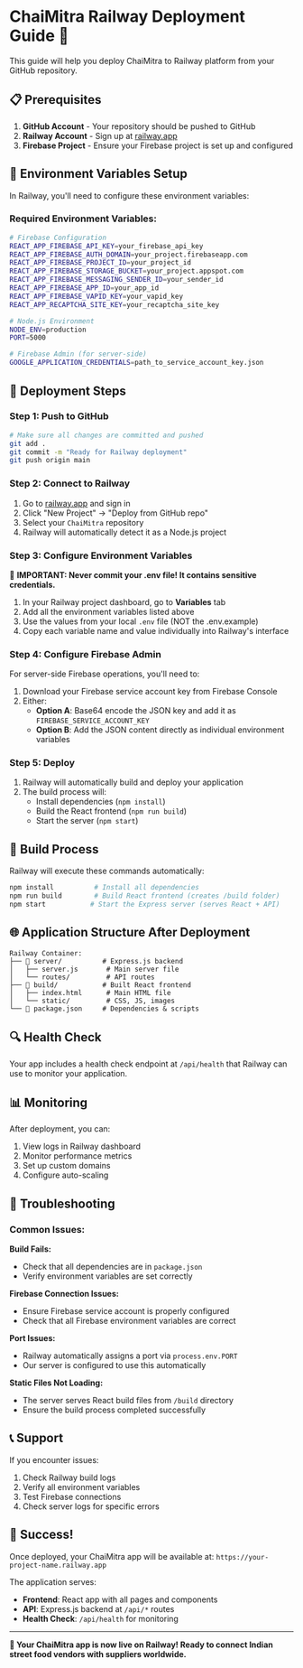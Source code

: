# ChaiMitra Railway Deployment Guide 🚀

This guide will help you deploy ChaiMitra to Railway platform from your GitHub repository.

## 📋 Prerequisites

1. **GitHub Account** - Your repository should be pushed to GitHub
2. **Railway Account** - Sign up at [railway.app](https://railway.app)
3. **Firebase Project** - Ensure your Firebase project is set up and configured

## 🔧 Environment Variables Setup

In Railway, you'll need to configure these environment variables:

### Required Environment Variables:
```bash
# Firebase Configuration
REACT_APP_FIREBASE_API_KEY=your_firebase_api_key
REACT_APP_FIREBASE_AUTH_DOMAIN=your_project.firebaseapp.com
REACT_APP_FIREBASE_PROJECT_ID=your_project_id
REACT_APP_FIREBASE_STORAGE_BUCKET=your_project.appspot.com
REACT_APP_FIREBASE_MESSAGING_SENDER_ID=your_sender_id
REACT_APP_FIREBASE_APP_ID=your_app_id
REACT_APP_FIREBASE_VAPID_KEY=your_vapid_key
REACT_APP_RECAPTCHA_SITE_KEY=your_recaptcha_site_key

# Node.js Environment
NODE_ENV=production
PORT=5000

# Firebase Admin (for server-side)
GOOGLE_APPLICATION_CREDENTIALS=path_to_service_account_key.json
```

## 🚀 Deployment Steps

### Step 1: Push to GitHub
```bash
# Make sure all changes are committed and pushed
git add .
git commit -m "Ready for Railway deployment"
git push origin main
```

### Step 2: Connect to Railway
1. Go to [railway.app](https://railway.app) and sign in
2. Click "New Project" → "Deploy from GitHub repo"
3. Select your `ChaiMitra` repository
4. Railway will automatically detect it as a Node.js project

### Step 3: Configure Environment Variables
🔐 **IMPORTANT: Never commit your .env file! It contains sensitive credentials.**

1. In your Railway project dashboard, go to **Variables** tab
2. Add all the environment variables listed above
3. Use the values from your local `.env` file (NOT the .env.example)
4. Copy each variable name and value individually into Railway's interface

### Step 4: Configure Firebase Admin
For server-side Firebase operations, you'll need to:
1. Download your Firebase service account key from Firebase Console
2. Either:
   - **Option A**: Base64 encode the JSON key and add it as `FIREBASE_SERVICE_ACCOUNT_KEY`
   - **Option B**: Add the JSON content directly as individual environment variables

### Step 5: Deploy
1. Railway will automatically build and deploy your application
2. The build process will:
   - Install dependencies (`npm install`)
   - Build the React frontend (`npm run build`)
   - Start the server (`npm start`)

## 📱 Build Process

Railway will execute these commands automatically:
```bash
npm install          # Install all dependencies
npm run build        # Build React frontend (creates /build folder)
npm start           # Start the Express server (serves React + API)
```

## 🌐 Application Structure After Deployment

```
Railway Container:
├── 📁 server/          # Express.js backend
│   ├── server.js       # Main server file
│   └── routes/         # API routes
├── 📁 build/           # Built React frontend
│   ├── index.html      # Main HTML file
│   └── static/         # CSS, JS, images
└── 📄 package.json     # Dependencies & scripts
```

## 🔍 Health Check

Your app includes a health check endpoint at `/api/health` that Railway can use to monitor your application.

## 📊 Monitoring

After deployment, you can:
1. View logs in Railway dashboard
2. Monitor performance metrics
3. Set up custom domains
4. Configure auto-scaling

## 🚨 Troubleshooting

### Common Issues:

**Build Fails:**
- Check that all dependencies are in `package.json`
- Verify environment variables are set correctly

**Firebase Connection Issues:**
- Ensure Firebase service account is properly configured
- Check that all Firebase environment variables are correct

**Port Issues:**
- Railway automatically assigns a port via `process.env.PORT`
- Our server is configured to use this automatically

**Static Files Not Loading:**
- The server serves React build files from `/build` directory
- Ensure the build process completed successfully

## 📞 Support

If you encounter issues:
1. Check Railway build logs
2. Verify all environment variables
3. Test Firebase connections
4. Check server logs for specific errors

## 🎉 Success!

Once deployed, your ChaiMitra app will be available at:
`https://your-project-name.railway.app`

The application serves:
- **Frontend**: React app with all pages and components
- **API**: Express.js backend at `/api/*` routes
- **Health Check**: `/api/health` for monitoring

---

**🍵 Your ChaiMitra app is now live on Railway! Ready to connect Indian street food vendors with suppliers worldwide.**
